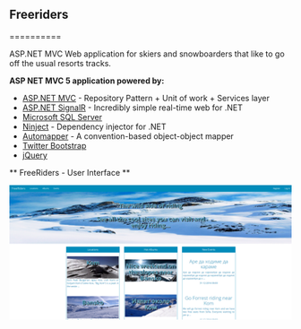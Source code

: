 ## Freeriders ##
==========

ASP.NET MVC Web application for skiers and snowboarders that like to go off the usual resorts tracks.

**ASP NET MVC 5 application powered by:**
- [ASP.NET MVC](http://www.asp.net/web-api) - Repository Pattern + Unit of work + Services layer
- [ASP.NET SignalR](http://signalr.net/) - Incredibly simple real-time web for .NET
- [Microsoft SQL Server](http://www.microsoft.com/en-us/server-cloud/products/sql-server/)
- [Ninject](http://www.ninject.org/) - Dependency injector for .NET
- [Automapper](http://automapper.org/) - A convention-based object-object mapper
- [Twitter Bootstrap](http://getbootstrap.com/)
- [jQuery](http://jquery.com/)

** FreeRiders - User Interface **
<p align="center"><img src="https://raw.githubusercontent.com/yasenm/Freeriders/master/images/presentation-image-1.png" /></p>
